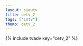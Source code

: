 ```yaml
--- 
layout: sieutv
title: cetv_2
tags: ["cntv"]
thumb: cetv_2
---
```

{% include tvadv key="cetv_2" %}
